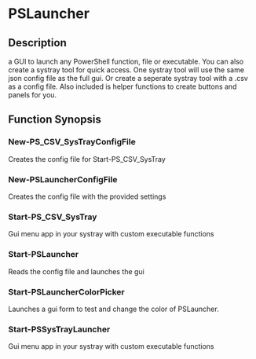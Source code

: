 # PSLauncher

## Description
a GUI to launch any PowerShell function, file or executable. You can also create a systray tool for quick access. One systray tool will use
the same json config file as the full gui. Or create a seperate systray tool with a .csv as a config file.
Also included is helper functions to create buttons and panels for you.

## Function Synopsis
### New-PS_CSV_SysTrayConfigFile
Creates the config file for Start-PS_CSV_SysTray
### New-PSLauncherConfigFile
Creates the config file with the provided settings
### Start-PS_CSV_SysTray
Gui menu app in your systray with custom executable functions
### Start-PSLauncher
Reads the config file and launches the gui
### Start-PSLauncherColorPicker
Launches a gui form to test and change the color of PSLauncher.
### Start-PSSysTrayLauncher
Gui menu app in your systray with custom executable functions


